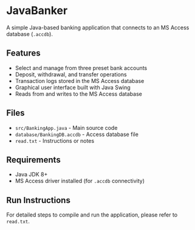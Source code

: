 # JavaBanker

A simple Java-based banking application that connects to an MS Access database (`.accdb`).

## Features
- Select and manage from three preset bank accounts  
- Deposit, withdrawal, and transfer operations  
- Transaction logs stored in the MS Access database  
- Graphical user interface built with Java Swing  
- Reads from and writes to the MS Access database

## Files
- `src/BankingApp.java` - Main source code
- `database/BankingDB.accdb` - Access database file
- `read.txt` - Instructions or notes

## Requirements
- Java JDK 8+
- MS Access driver installed (for `.accdb` connectivity)

## Run Instructions
For detailed steps to compile and run the application, please refer to `read.txt`.


